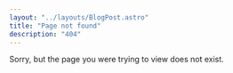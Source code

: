 ```yaml
---
layout: "../layouts/BlogPost.astro"
title: "Page not found"
description: "404"
---
```


Sorry, but the page you were trying to view does not exist.
